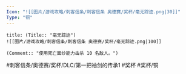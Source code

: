 ```yaml
---
Icon: "![[图片/游戏攻略/刺客信条/刺客信条 奥德赛/奖杯/毫无踪迹.png|30]]"
Type: "铜"
---
```

```ad-common-bronze-trophy
title: (Title:: "毫无踪迹")
![[图片/游戏攻略/刺客信条/刺客信条 奥德赛/奖杯/毫无踪迹.png|100]]

(Comment:: "使用死亡面纱能力击杀 10 名敌人。")
```

#刺客信条/奥德赛/奖杯/DLC/第一把袖剑的传承1 #奖杯 #奖杯/铜
